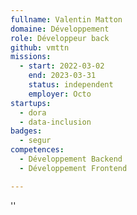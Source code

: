 ```yaml
---
fullname: Valentin Matton
domaine: Développement
role: Développeur back
github: vmttn
missions:
  - start: 2022-03-02
    end: 2023-03-31
    status: independent
    employer: Octo
startups:
  - dora
  - data-inclusion
badges:
  - segur
competences:
  - Développement Backend
  - Développement Frontend

---
```

''
